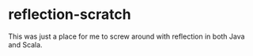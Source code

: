 # reflection-scratch

This was just a place for me to screw around with reflection in both Java and Scala.
